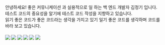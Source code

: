 
<p> 안녕하세요! 좋은 커뮤니케이션 과 실용적으로 일 하는 백 엔드 개발자 김정기 입니다.<br>
    테스트 코드의 중요성을 알기에 테스트 코드 작성을 지향하고 있습니다.  <br>
    읽기 좋은 코드가 좋은 코드라는 생각을 가지고 있기 일기 좋은 코드를 생각하며 코드를 바라 보고 있습니다.

</p>

<h4><img src="https://img.shields.io/badge/Java-ED8B00?style=for-the-badge&logo=openjdk&logoColor=white"/>
<img src="https://img.shields.io/badge/Spring-6DB33F?style=for-the-badge&logo=spring&logoColor=white"/>
<img src="https://img.shields.io/badge/Microsoft_SQL_Server-CC2927?style=for-the-badge&logo=microsoft-sql-server&logoColor=white"/>
<img src="https://img.shields.io/badge/IntelliJ_IDEA-000000.svg?style=for-the-badge&logo=intellij-idea&logoColor=white"/>
<img src="https://img.shields.io/badge/GIT-E44C30?style=for-the-badge&logo=git&logoColor=white"/>
<img src="https://img.shields.io/badge/Jenkins-D24939?style=for-the-badge&logo=Jenkins&logoColor=white"/>
</h4>


